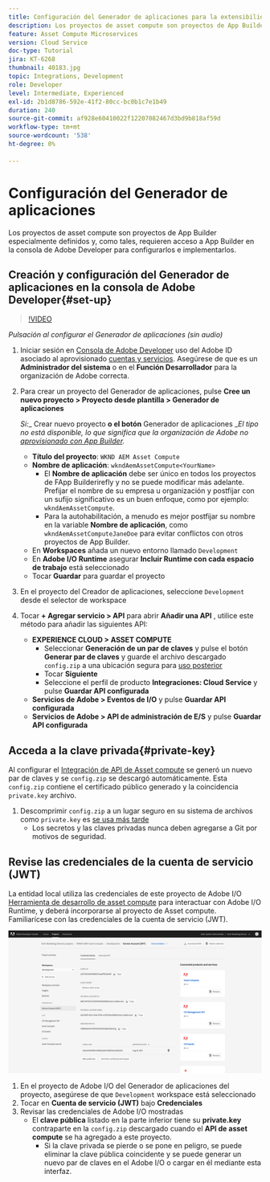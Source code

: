 ```yaml
---
title: Configuración del Generador de aplicaciones para la extensibilidad de Assets computes
description: Los proyectos de asset compute son proyectos de App Builder especialmente definidos y, como tales, requieren acceso a App Builder en la consola de Adobe Developer para configurarlos e implementarlos.
feature: Asset Compute Microservices
version: Cloud Service
doc-type: Tutorial
jira: KT-6268
thumbnail: 40183.jpg
topic: Integrations, Development
role: Developer
level: Intermediate, Experienced
exl-id: 2b1d8786-592e-41f2-80cc-bc0b1c7e1b49
duration: 240
source-git-commit: af928e60410022f12207082467d3bd9b818af59d
workflow-type: tm+mt
source-wordcount: '538'
ht-degree: 0%

---
```


# Configuración del Generador de aplicaciones

Los proyectos de asset compute son proyectos de App Builder especialmente definidos y, como tales, requieren acceso a App Builder en la consola de Adobe Developer para configurarlos e implementarlos.

## Creación y configuración del Generador de aplicaciones en la consola de Adobe Developer{#set-up}

>[!VIDEO](https://video.tv.adobe.com/v/40183?quality=12&learn=on)

_Pulsación al configurar el Generador de aplicaciones (sin audio)_

1. Iniciar sesión en [Consola de Adobe Developer](https://console.adobe.io) uso del Adobe ID asociado al aprovisionado [cuentas y servicios](./accounts-and-services.md). Asegúrese de que es un __Administrador del sistema__ o en el __Función Desarrollador__ para la organización de Adobe correcta.
1. Para crear un proyecto del Generador de aplicaciones, pulse __Cree un nuevo proyecto > Proyecto desde plantilla > Generador de aplicaciones__

   _Si:__ Crear nuevo proyecto __o el botón__ Generador de aplicaciones __El tipo no está disponible, lo que significa que la organización de Adobe no [aprovisionado con App Builder](#request-adobe-project-app-builder)._

   + __Título del proyecto__: `WKND AEM Asset Compute`
   + __Nombre de aplicación__: `wkndAemAssetCompute<YourName>`
      + El __Nombre de aplicación__ debe ser único en todos los proyectos de FApp Builderirefly y no se puede modificar más adelante. Prefijar el nombre de su empresa u organización y postfijar con un sufijo significativo es un buen enfoque, como por ejemplo: `wkndAemAssetCompute`.
      + Para la autohabilitación, a menudo es mejor postfijar su nombre en la variable __Nombre de aplicación__, como `wkndAemAssetComputeJaneDoe` para evitar conflictos con otros proyectos de App Builder.
   + En __Workspaces__ añada un nuevo entorno llamado `Development`
   + En __Adobe I/O Runtime__ asegurar __Incluir Runtime con cada espacio de trabajo__ está seleccionado
   + Tocar __Guardar__ para guardar el proyecto
1. En el proyecto del Creador de aplicaciones, seleccione `Development` desde el selector de workspace
1. Tocar __+ Agregar servicio > API__ para abrir __Añadir una API__ , utilice este método para añadir las siguientes API:

   + __EXPERIENCE CLOUD > ASSET COMPUTE__
      + Seleccionar __Generación de un par de claves__ y pulse el botón __Generar par de claves__ y guarde el archivo descargado `config.zip` a una ubicación segura para [uso posterior](#private-key)
      + Tocar __Siguiente__
      + Seleccione el perfil de producto __Integraciones: Cloud Service__ y pulse __Guardar API configurada__
   + __Servicios de Adobe > Eventos de I/O__ y pulse __Guardar API configurada__
   + __Servicios de Adobe > API de administración de E/S__ y pulse __Guardar API configurada__

## Acceda a la clave privada{#private-key}

Al configurar el [Integración de API de Asset compute](#set-up) se generó un nuevo par de claves y se `config.zip` se descargó automáticamente. Esta `config.zip` contiene el certificado público generado y la coincidencia `private.key` archivo.

1. Descomprimir `config.zip` a un lugar seguro en su sistema de archivos como `private.key` es [se usa más tarde](../develop/environment-variables.md)
   + Los secretos y las claves privadas nunca deben agregarse a Git por motivos de seguridad.

## Revise las credenciales de la cuenta de servicio (JWT)

La entidad local utiliza las credenciales de este proyecto de Adobe I/O [Herramienta de desarrollo de asset compute](../develop/development-tool.md) para interactuar con Adobe I/O Runtime, y deberá incorporarse al proyecto de Asset compute. Familiarícese con las credenciales de la cuenta de servicio (JWT).

![Credenciales de cuenta de servicio de Adobe Developer](./assets/app-builder/service-account.png)

1. En el proyecto de Adobe I/O del Generador de aplicaciones del proyecto, asegúrese de que `Development` workspace está seleccionado
1. Tocar en __Cuenta de servicio (JWT)__ bajo __Credenciales__
1. Revisar las credenciales de Adobe I/O mostradas
   + El __clave pública__ listado en la parte inferior tiene su __private.key__ contraparte en la `config.zip` descargado cuando el __API de asset compute__ se ha agregado a este proyecto.
      + Si la clave privada se pierde o se pone en peligro, se puede eliminar la clave pública coincidente y se puede generar un nuevo par de claves en el Adobe I/O o cargar en él mediante esta interfaz.
